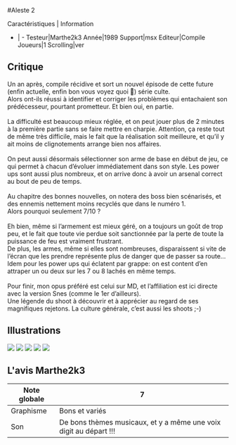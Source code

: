 #Aleste 2

Caractéristiques | Information
- | -
Testeur|Marthe2k3
Année|1989
Support|msx
Editeur|Compile
Joueurs|1
Scrolling|ver

## Critique
Un an après, compile récidive et sort un nouvel épisode de cette future (enfin actuelle, enfin bon vous voyez quoi &#61514;) série culte.<br/>Alors ont-ils réussi à identifier et corriger les problèmes qui entachaient son prédécesseur, pourtant prometteur. Et bien oui, en partie.<br/><br/>La difficulté est beaucoup mieux réglée, et on peut jouer plus de 2 minutes à la première partie sans se faire mettre en charpie. Attention, ça reste tout de même très difficile, mais le fait que la réalisation soit meilleure, et qu’il y ait moins de clignotements arrange bien nos affaires.<br/><br/>On peut aussi désormais sélectionner son arme de base en début de jeu, ce qui permet à chacun d’évoluer immédiatement dans son style. Les power ups sont aussi plus nombreux, et on arrive donc à avoir un arsenal correct au bout de peu de temps.<br/><br/>Au chapitre des bonnes nouvelles, on notera des boss bien scénarisés, et des ennemis nettement moins recyclés que dans le numéro 1.<br/>Alors pourquoi seulement 7/10 ?<br/><br/>Eh bien, même si l’armement est mieux géré, on a toujours un goût de trop peu, et le fait que toute vie perdue soit sanctionnée par la perte de toute la puissance de feu est vraiment frustrant.<br/>De plus, les armes, même si elles sont nombreuses, disparaissent si vite de l’écran que les prendre représente plus de danger que de passer sa route… Idem pour les power ups qui éclatent par grappe: on est content d’en attraper un ou deux sur les 7 ou 8 lachés en même temps.<br/><br/>Pour finir, mon opus préféré est celui sur MD, et l’affiliation est ici directe avec la version Snes (comme le 1er d’ailleurs).<br/>Une légende du shoot à découvrir et à apprécier au regard de ses magnifiques rejetons. La culture générale, c’est aussi les shoots ;-)

## Illustrations
![](http://www.shmup.com/images/thumbs/img_fiche_1_762.gif)
![](http://www.shmup.com/images/thumbs/img_fiche_2_762.gif)
![](http://www.shmup.com/images/thumbs/img_fiche_3_762.gif)
![](http://www.shmup.com/images/thumbs/img_fiche_4_762.gif)
![](http://www.shmup.com/images/thumbs/img_fiche_5_762.gif)

## L'avis Marthe2k3
Note globale|7
-|-
Graphisme|Bons et variés
Son|De bons thèmes musicaux, et y a même une voix digit au départ !!!
